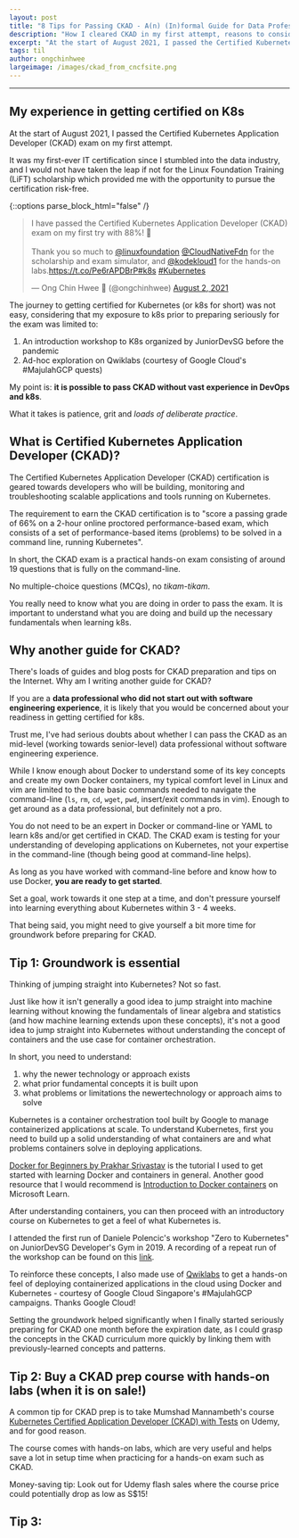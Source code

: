 ```yaml
---
layout: post
title: "8 Tips for Passing CKAD - A(n) (In)formal Guide for Data Professionals"
description: "How I cleared CKAD in my first attempt, reasons to consider getting certified in k8s as a data professional, and tips for passing CKAD"
excerpt: "At the start of August 2021, I passed the Certified Kubernetes Application Developer (CKAD) exam on my first attempt. It was my first-ever IT certification since I stumbled into the data industry, and I would not have taken the leap if not for the Linux Foundation Training (LiFT) scholarship which provided me with the opportunity to pursue the certification risk-free. The journey to getting certified for Kubernetes (or k8s for short) was not easy - what it takes is patience, grit and loads of deliberate practice."
tags: til
author: ongchinhwee
largeimage: /images/ckad_from_cncfsite.png
---
```

---

## My experience in getting certified on K8s

At the start of August 2021, I passed the Certified Kubernetes Application Developer (CKAD) exam on my first attempt.

It was my first-ever IT certification since I stumbled into the data industry, and I would not have taken the leap if not for the Linux Foundation Training (LiFT) scholarship which provided me with the opportunity to pursue the certification risk-free.

{::options parse_block_html="false" /}

<div class="center">

<blockquote class="twitter-tweet"><p lang="en" dir="ltr">I have passed the Certified Kubernetes Application Developer (CKAD) exam on my first try with 88%! 🥳<br><br>Thank you so much to <a href="https://twitter.com/linuxfoundation?ref_src=twsrc%5Etfw">@linuxfoundation</a> <a href="https://twitter.com/CloudNativeFdn?ref_src=twsrc%5Etfw">@CloudNativeFdn</a> for the scholarship and exam simulator, and <a href="https://twitter.com/kodekloud1?ref_src=twsrc%5Etfw">@kodekloud1</a> for the hands-on labs.<a href="https://t.co/Pe6rAPDBrP">https://t.co/Pe6rAPDBrP</a><a href="https://twitter.com/hashtag/k8s?src=hash&amp;ref_src=twsrc%5Etfw">#k8s</a> <a href="https://twitter.com/hashtag/Kubernetes?src=hash&amp;ref_src=twsrc%5Etfw">#Kubernetes</a></p>&mdash; Ong Chin Hwee 🐼 (@ongchinhwee) <a href="https://twitter.com/ongchinhwee/status/1422069660866924544?ref_src=twsrc%5Etfw">August 2, 2021</a></blockquote> <script async src="https://platform.twitter.com/widgets.js" charset="utf-8"></script>

</div>

The journey to getting certified for Kubernetes (or k8s for short) was not easy, considering that my exposure to k8s prior to preparing seriously for the exam was limited to:

1. An introduction workshop to K8s organized by JuniorDevSG before the pandemic
2. Ad-hoc exploration on Qwiklabs (courtesy of Google Cloud's #MajulahGCP quests)

My point is: **it is possible to pass CKAD without vast experience in DevOps and k8s**.

What it takes is patience, grit and *loads of deliberate practice*.

## What is Certified Kubernetes Application Developer (CKAD)?

The Certified Kubernetes Application Developer (CKAD) certification is geared towards developers who will be building, monitoring and troubleshooting scalable applications and tools running on Kubernetes.

The requirement to earn the CKAD certification is to "score a passing grade of 66% on a 2-hour online proctored performance-based exam, which consists of a set of performance-based items (problems) to be solved in a command line, running Kubernetes".

In short, the CKAD exam is a practical hands-on exam consisting of around 19 questions that is fully on the command-line.

No multiple-choice questions (MCQs), no *tikam-tikam*.

You really need to know what you are doing in order to pass the exam. It is important to understand what you are doing and build up the necessary fundamentals when learning k8s.

## Why another guide for CKAD?

There's loads of guides and blog posts for CKAD preparation and tips on the Internet. Why am I writing  another guide for CKAD?

If you are a **data professional who did not start out with software engineering experience**, it is likely that you would be concerned about your readiness in getting certified for k8s.

Trust me, I've had serious doubts about whether I can pass the CKAD as an mid-level (working towards senior-level) data professional without software engineering experience.

While I know enough about Docker to understand some of its key concepts and create my own Docker containers, my typical comfort level in Linux and vim are limited to the bare basic commands needed to navigate the command-line (`ls`, `rm`, `cd`, `wget`, `pwd`, insert/exit commands in vim). Enough to get around as a data professional, but definitely not a pro.

You do not need to be an expert in Docker or command-line or YAML to learn k8s and/or get certified in CKAD. The CKAD exam is testing for your understanding of developing applications on Kubernetes, not your expertise in the command-line (though being good at command-line helps).

As long as you have worked with command-line before and know how to use Docker, **you are ready to get started**.

Set a goal, work towards it one step at a time, and don't pressure yourself into learning everything about Kubernetes within 3 - 4 weeks.

That being said, you might need to give yourself a bit more time for groundwork before preparing for CKAD.

## Tip 1: Groundwork is essential

Thinking of jumping straight into Kubernetes? Not so fast.

Just like how it isn't generally a good idea to jump straight into machine learning without knowing the fundamentals of linear algebra and statistics (and how machine learning extends upon these concepts), it's not a good idea to jump straight into Kubernetes without understanding the concept of containers and the use case for container orchestration.

In short, you need to understand:

1. why the newer technology or approach exists
2. what prior fundamental concepts it is built upon
3. what problems or limitations the newertechnology or approach aims to solve

Kubernetes is a container orchestration tool built by Google to manage containerized applications at scale. To understand Kubernetes, first you need to build up a solid understanding of what containers are and what problems containers solve in deploying applications.

[Docker for Beginners by Prakhar Srivastav](https://docker-curriculum.com/) is the tutorial I used to get started with learning Docker and containers in general. Another good resource that I would recommend is [Introduction to Docker containers](https://docs.microsoft.com/en-us/learn/modules/intro-to-docker-containers/) on Microsoft Learn.

After understanding containers, you can then proceed with an introductory course on Kubernetes to get a feel of what Kubernetes is.

I attended the first run of Daniele Polencic's workshop "Zero to Kubernetes" on JuniorDevSG Developer's Gym in 2019. A recording of a repeat run of the workshop can be found on this [link](https://www.youtube.com/watch?v=Bbh7K1d0eZY).

To reinforce these concepts, I also made use of [Qwiklabs](https://qwiklabs.com) to get a hands-on feel of deploying containerized applications in the cloud using Docker and Kubernetes - courtesy of Google Cloud Singapore's #MajulahGCP campaigns. Thanks Google Cloud!

Setting the groundwork helped significantly when I finally started seriously preparing for CKAD one month before the expiration date, as I could grasp the concepts in the CKAD curriculum more quickly by linking them with previously-learned concepts and patterns.

## Tip 2: Buy a CKAD prep course with hands-on labs (when it is on sale!)

A common tip for CKAD prep is to take Mumshad Mannambeth's course [Kubernetes Certified Application Developer (CKAD) with Tests](https://www.udemy.com/share/101Eno3@619J4tlmXIZZaoC59w1PIFytEFEaPCGtYtuQQSvrnp_eF9EczfSRsiTHZkeIbrOx/) on Udemy, and for good reason.

The course comes with hands-on labs, which are very useful and helps save a lot in setup time when practicing for a hands-on exam such as CKAD.

Money-saving tip: Look out for Udemy flash sales where the course price could potentially drop as low as S$15!

## Tip 3: 